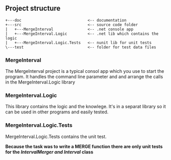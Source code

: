 ## Project structure
```
+---doc                             <-- documentation
+---src                             <-- source code folder
|   +---MergeInterval               <-- .net console app  
|   +---MergeInterval.Logic         <-- .net lib which contains the logic
|   +---MergeInterval.Logic.Tests   <-- nunit lib for unit tests
\---test                            <-- folder for test data files
```
### MergeInterval
The MergeInterval project is a typical consol app which you use to start the program.
It handles the command line parameter and and arrange the calls in the MergeInterval.Logic library

### MergeInterval.Logic
This library contains the logic and the knowlege. It's in a separat library so it can be used in other programs and easily tested. 

### MergeInterval.Logic.Tests
MergeInterval.Logic.Tests contains the unit test. 

**Because the task was to write a MERGE function there are only unit tests for the *IntervalMerger and Interval* class** 
